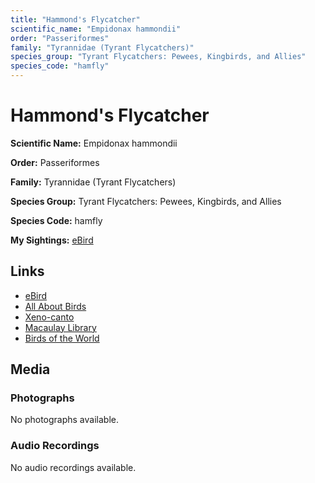 ```yaml
---
title: "Hammond's Flycatcher"
scientific_name: "Empidonax hammondii"
order: "Passeriformes"
family: "Tyrannidae (Tyrant Flycatchers)"
species_group: "Tyrant Flycatchers: Pewees, Kingbirds, and Allies"
species_code: "hamfly"
---
```


# Hammond's Flycatcher

**Scientific Name:** Empidonax hammondii

**Order:** Passeriformes

**Family:** Tyrannidae (Tyrant Flycatchers)

**Species Group:** Tyrant Flycatchers: Pewees, Kingbirds, and Allies

**Species Code:** hamfly

**My Sightings:** [eBird](https://ebird.org/lifelist?r=world&time=life&spp=hamfly)

## Links
* [eBird](https://ebird.org/species/hamfly) 
* [All About Birds](https://www.allaboutbirds.org/guide/hamfly) 
* [Xeno-canto](https://www.xeno-canto.org/species/empidonax-hammondii) 
* [Macaulay Library](https://search.macaulaylibrary.org/catalog?taxonCode=hamfly&sort=rating_rank_desc)
* [Birds of the World](https://birdsoftheworld.org/bow/species/hamfly)

## Media
### Photographs
No photographs available.

### Audio Recordings
No audio recordings available.
